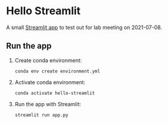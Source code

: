 # Hello Streamlit

A small [Streamlit app](https://www.streamlit.io/) to test out
for lab meeting on 2021-07-08.

## Run the app
1. Create conda environment:
    ```
    conda env create environment.yml
    ```
1. Activate conda environment:
    ```
    conda activate hello-streamlit
    ```
1. Run the app with Streamlit:
    ```
    streamlit run app.py
    ```
